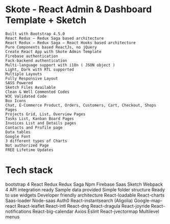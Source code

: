 # Skote - React Admin & Dashboard Template + Sketch 

    Built with Bootstrap 4.5.0
    React Redux – Redux Saga based architecture
    React Redux – Redux Saga – React Hooks based architecture
    Pure Components based ReactJs, no jQuery
    Create React App with Skote Admin Template
    Firebase authentication
    Fack-backend authentication
    Multi-language support with i18n ( JSON object )
    Light, Dark with RTL supported
    Multiple Layouts
    Fully Responsive Layout
    SASS Powered
    Sketch Files Available
    Clean & Well Commented Codes
    W3C Validated Code
    Box Icons
    Chat, E-Commerce Product, Orders, Customers, Cart, Checkout, Shops Pages
    Projects Grid, List, Overview Pages
    Tasks List, Kanban Board Pages
    Invoices List and Details pages
    Contacts and Profile page
    Data tables
    Google Font
    3 different types of Charts
    Not authorized Page
    FREE Lifetime Updates

# Tech stack

bootstrap 4
React
Redux
Redux Saga
Npm
Firebase
Saas
Sketch
Webpack 4
API integration ready
Sample data provided
Simple folder structure
Ready to use widgets
Developer friendly architecture
React-loadable
React-charts
Saas-loader
Node-saas
Auth0
React-instantsearch (Aligolia)
Google-map-react
React-leaflet
React-intl
React-dng
React-dragula
React-joyride
React-notifications
React-big-calendar
Axios
Eslint
React-jvectormap
Multilevel menus
